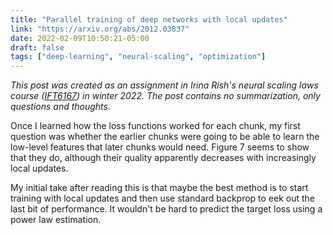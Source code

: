 ```yaml
---
title: "Parallel training of deep networks with local updates"
link: "https://arxiv.org/abs/2012.03837"
date: 2022-02-09T10:50:21-05:00
draft: false
tags: ["deep-learning", "neural-scaling", "optimization"]
---
```


*This post was created as an assignment in Irina Rish's neural scaling laws course ([IFT6167](https://sites.google.com/view/nsl-course)) in winter 2022. The post contains no summarization, only questions and thoughts.*

Once I learned how the loss functions worked for each chunk, my first question was whether the earlier chunks were going to be able to learn the low-level features that later chunks would need. Figure 7 seems to show that they do, although their quality apparently decreases with increasingly local updates.

My initial take after reading this is that maybe the best method is to start training with local updates and then use standard backprop to eek out the last bit of performance. It wouldn't be hard to predict the target loss using a power law estimation.

